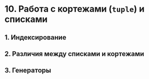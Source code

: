 # 10. Работа с кортежами (`tuple`) и списками

## 1. Индексирование

## 2. Различия между списками и кортежами

## 3. Генераторы